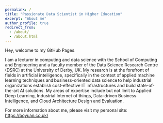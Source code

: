 ```yaml
---
permalink: /
title: "Passionate Data Scientist in Higher Education"
excerpt: "About me"
author_profile: true
redirect_from:
  - /about/
  - /about.html
---
```

Hey, welcome to my GitHub Pages.

I am a lecturer in computing and data science with the School of Computing and Engineering and a faculty member of the Data Science Research Centre (DSRC) at the University of Derby, UK. My research is at the forefront of fields in artificial intelligence, specifically in the context of applied machine learning techniques and business-oriented data science to help industrial organizations establish cost-effective IT infrastructures and build state-of-the-art AI solutions. My areas of expertise include but not limit to Applied Deep Learning, Industrial Internet of things, Data-driven Business Intelligence, and Cloud Architecture Design and Evaluation.

For more information about me, please visit my personal site: https://boyuan.co.uk/
